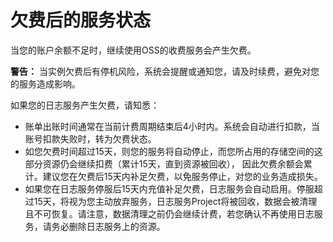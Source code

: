 # 欠费后的服务状态

当您的账户余额不足时，继续使用OSS的收费服务会产生欠费。

**警告：** 当实例欠费后有停机风险，系统会提醒或通知您，请及时续费，避免对您的服务造成影响。

如果您的日志服务产生欠费，请知悉：

-   账单出账时间通常在当前计费周期结束后4小时内。系统会自动进行扣款，当账号扣款失败时，转为欠费状态。
-   如您欠费时间超过15天，则您的服务将自动停止，而您所占用的存储空间的这部分资源仍会继续扣费（累计15天，直到资源被回收）， 因此欠费余额会累计。建议您在欠费后15天内补足欠费，以免服务停止，对您的业务造成损失。
-   如果您在日志服务停服后15天内充值补足欠费，日志服务会自动启用。停服超过15天，将视为您主动放弃服务，日志服务Project将被回收，数据会被清理且不可恢复。请注意，数据清理之前仍会继续计费，若您确认不再使用日志服务，请务必删除日志服务上的资源。

